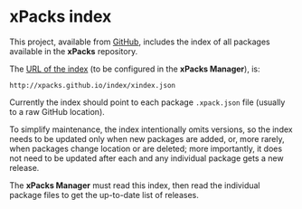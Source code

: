 # xPacks index

This project, available from [GitHub](https://github.com/xpacks/index), includes the index of all packages available in the **xPacks** repository.

The [URL of the index](http://xpacks.github.io/index/xindex.json) (to be configured in the **xPacks Manager**), is:

```
http://xpacks.github.io/index/xindex.json
```

Currently the index should point to each package `.xpack.json` file (usually to a raw GitHub location).

To simplify maintenance, the index intentionally omits versions, so the index needs to be updated only when new packages are added, or, more rarely, when packages change location or are deleted; more importantly, it does not need to be updated after each and any individual package gets a new release.

The **xPacks Manager** must read this index, then read the individual package files to get the up-to-date list of releases.
